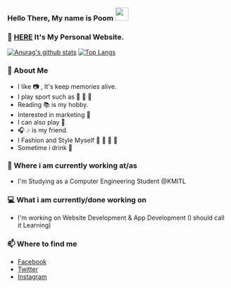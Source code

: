 ### Hello There, My name is Poom <img src="https://raw.githubusercontent.com/MartinHeinz/MartinHeinz/master/wave.gif" width="30px">
### :bell: [HERE](https://poompong-b.github.io/gh-pages/)   It's My Personal Website.


[![Anurag's github stats](https://github-readme-stats.vercel.app/api?username=Poompong-b&show_icons=true&theme=graywhite)](https://github.com/anuraghazra/github-readme-stats)
[![Top Langs](https://github-readme-stats.vercel.app/api/top-langs/?username=Poompong-b&layout=compact&theme=graywhite)](https://github.com/anuraghazra/github-readme-stats)


### :flags: About Me
- I like :camera: , It's keep memories alive.
- I play sport such as :basketball: :8ball: :bicyclist: 
- Reading :books: is my hobby.
- Interested in marketing :money_with_wings: 
- I can also play :guitar: 
- :headphones: :notes: is my friend.
- I Fashion and Style Myself :tophat: :necktie: :jeans: :shoe:
- Sometime i drink :beer:

### 💼 Where i am currently working at/as
- I'm Studying as a Computer Engineering Student @KMITL

### 💻 What i am currently/done working on
- I'm working on Website Development & App Development (I should call it Learning)

### 📫 Where to find me
- [Facebook](https://www.facebook.com/leon.kanade/) 
- [Twitter](https://twitter.com/PPhoompong) 
- [Instagram](https://www.instagram.com/poomm.b/) 
